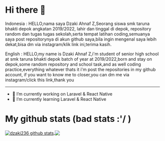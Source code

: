 # Hi there 👋
Indonesia : HELLO,nama saya Dzaki Ahnaf Z,Seorang siswa smk taruna bhakti depok angkatan 2019/2022, lahir dan tinggal di depok, repository random dan tugas tugas sekolah,serta tempat latihan coding,semuanya saya post repositorynya di akun github saya,bila ingin mengenal saya lebih dekat,bisa dm via instagram/klik link ini,terima kasih.

English : HELLO,my name is Dzaki Ahnaf Z,i'm student of senior high school at smk taruna bhakti depok batch of year at 2019/2022,born and stay on depok,some random repository and school task,and as well coding practice,everything whatever thats it i'm post the repositories in my github account, if you want to know me to closer,you can dm me via instagram/click this link,thank you
<!-- ## Introduce my name -->
<!-- **dzaki236/dzaki236** is a ✨ _special_ ✨ repository because its `README.md` (this file) appears on your GitHub profile. -->

<!-- Here are some ideas to get you started: -->
---
- 🔭 I’m currently working on Laravel & React Native
- 🌱 I’m currently learning Laravel & React Native

# My github stats (bad stats :'/ ) 
<div style="width:100%; ">
<a href="https://github-readme-stats.vercel.app/api?username=dzaki236&show_icons=true&include_all_commits=true&theme=great-gatsby">
  <img align="center" src="https://github-readme-stats.vercel.app/api?username=dzaki236&show_icons=true&include_all_commits=true&theme=great-gatsby" alt="dzaki236 github stats" />
</a>
<a href="https://github-readme-stats.vercel.app/api/top-langs/?username=dzaki236&layout=compact&theme=great-gatsby">
  <img align="center" src="https://github-readme-stats.vercel.app/api/top-langs/?username=dzaki236&layout=compact&theme=great-gatsby" />
</a>
</div>
